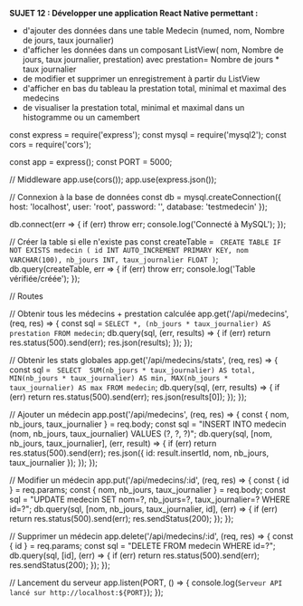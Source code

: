 **SUJET 12 : Développer une application React Native permettant :**

* d'ajouter des données dans une table Medecin (numed, nom, Nombre de jours, taux journalier)
* d'afficher les données dans un composant ListView( nom, Nombre de jours, taux journalier, prestation) avec prestation= Nombre de jours * taux journalier
* de modifier et supprimer un enregistrement à partir du ListView
* d'afficher en bas du tableau la prestation total, minimal et maximal des medecins
* de visualiser la prestation total, minimal et maximal dans un histogramme ou un camembert


const express = require('express');
const mysql = require('mysql2');
const cors = require('cors');

const app = express();
const PORT = 5000;

// Middleware
app.use(cors());
app.use(express.json());

// Connexion à la base de données
const db = mysql.createConnection({
  host: 'localhost',
  user: 'root',
  password: '',
  database: 'testmedecin'
});

db.connect(err => {
  if (err) throw err;
  console.log('Connecté à MySQL');
});

// Créer la table si elle n'existe pas
const createTable = `
CREATE TABLE IF NOT EXISTS medecin (
  id INT AUTO_INCREMENT PRIMARY KEY,
  nom VARCHAR(100),
  nb_jours INT,
  taux_journalier FLOAT
)`;
db.query(createTable, err => {
  if (err) throw err;
  console.log('Table vérifiée/créée');
});

// Routes

// Obtenir tous les médecins + prestation calculée
app.get('/api/medecins', (req, res) => {
  const sql = `SELECT *, (nb_jours * taux_journalier) AS prestation FROM medecin`;
  db.query(sql, (err, results) => {
    if (err) return res.status(500).send(err);
    res.json(results);
  });
});

// Obtenir les stats globales
app.get('/api/medecins/stats', (req, res) => {
  const sql = `
    SELECT 
      SUM(nb_jours * taux_journalier) AS total,
      MIN(nb_jours * taux_journalier) AS min,
      MAX(nb_jours * taux_journalier) AS max
    FROM medecin`;
  db.query(sql, (err, results) => {
    if (err) return res.status(500).send(err);
    res.json(results[0]);
  });
});

// Ajouter un médecin
app.post('/api/medecins', (req, res) => {
  const { nom, nb_jours, taux_journalier } = req.body;
  const sql = "INSERT INTO medecin (nom, nb_jours, taux_journalier) VALUES (?, ?, ?)";
  db.query(sql, [nom, nb_jours, taux_journalier], (err, result) => {
    if (err) return res.status(500).send(err);
    res.json({ id: result.insertId, nom, nb_jours, taux_journalier });
  });
});

// Modifier un médecin
app.put('/api/medecins/:id', (req, res) => {
  const { id } = req.params;
  const { nom, nb_jours, taux_journalier } = req.body;
  const sql = "UPDATE medecin SET nom=?, nb_jours=?, taux_journalier=? WHERE id=?";
  db.query(sql, [nom, nb_jours, taux_journalier, id], (err) => {
    if (err) return res.status(500).send(err);
    res.sendStatus(200);
  });
});

// Supprimer un médecin
app.delete('/api/medecins/:id', (req, res) => {
  const { id } = req.params;
  const sql = "DELETE FROM medecin WHERE id=?";
  db.query(sql, [id], (err) => {
    if (err) return res.status(500).send(err);
    res.sendStatus(200);
  });
});

// Lancement du serveur
app.listen(PORT, () => {
  console.log(`Serveur API lancé sur http://localhost:${PORT}`);
});
